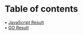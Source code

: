 # Table of contents
• [JavaScript Result](https://github.com/GalacticDocs/Language-Perf/new/main/JS%20vs%20GO/JS/Result.md)<br>
• [GO Result](https://github.com/GalacticDocs/Language-Perf/new/main/JS%20vs%20GO/GO/Result.md)
